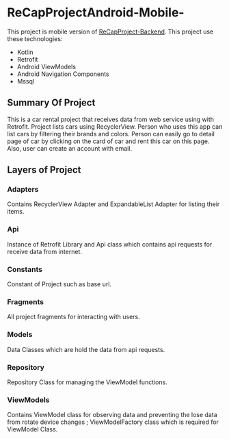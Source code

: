 # ReCapProjectAndroid-Mobile-
This project is mobile version of [ReCapProject-Backend](https://github.com/VonHumbolt/ReCapProject). This project use these technologies:
- Kotlin
- Retrofit
- Android ViewModels
- Android Navigation Components
- Mssql

## Summary Of Project
  This is a car rental project that receives data from web service using with Retrofit. Project lists cars using RecyclerView. Person who uses this app can list cars by filtering their
brands and colors. Person can easily go to detail page of car by clicking on the card of car and rent this car on this page. Also, user can create an account with email.

## Layers of Project

### Adapters
Contains RecyclerView Adapter and ExpandableList Adapter for listing their items. 

### Api
Instance of Retrofit Library and Api class which contains api requests for receive data from internet.

### Constants
Constant of Project such as base url.

### Fragments
All project fragments for interacting with users.

### Models
Data Classes which are hold the data from api requests.

### Repository
Repository Class for managing the ViewModel functions.

### ViewModels
Contains ViewModel class for observing data and preventing the lose data from rotate device changes ; ViewModelFactory class which is required for ViewModel Class.
